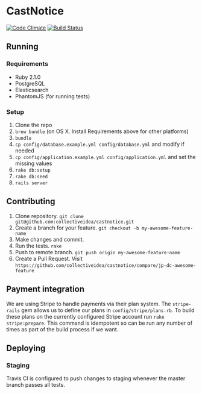 # CastNotice

[![Code Climate](https://codeclimate.com/repos/52fe5b7c69568079cf00815e/badges/654c999e3c37d876d790/gpa.png)](https://codeclimate.com/repos/52fe5b7c69568079cf00815e/feed)
[![Build Status](https://magnum.travis-ci.com/collectiveidea/castnotice.png?token=f5vwtAyNvXmqqy3GsP2X&branch=master)](https://magnum.travis-ci.com/collectiveidea/castnotice)

## Running

### Requirements

* Ruby 2.1.0
* PostgreSQL
* Elasticsearch
* PhantomJS (for running tests)

### Setup

1. Clone the repo
2. `brew bundle` (on OS X. Install Requirements above for other platforms)
3. `bundle`
4. `cp config/database.example.yml config/database.yml` and modify if needed
5. `cp config/application.example.yml config/application.yml` and set the missing values
6. `rake db:setup`
7. `rake db:seed`
8. `rails server`

## Contributing

1. Clone repository. `git clone git@github.com:collectiveidea/castnotice.git`
2. Create a branch for your feature. `git checkout -b my-awesome-feature-name`
3. Make changes and commit.
4. Run the tests. `rake`
5. Push to remote branch. `git push origin my-awesome-feature-name`
6. Create a Pull Request. Visit `https://github.com/collectiveidea/castnotice/compare/jp-dc-awesome-feature`

## Payment integration

We are using Stripe to handle payments via their plan system. The `stripe-rails` gem allows us to define
our plans in `config/stripe/plans.rb`. To build these plans on the currently configured Stripe account
run `rake stripe:prepare`. This command is idempotent so can be run any number of times as part of the
build process if we want.

## Deploying

### Staging
Travis CI is configured to push changes to staging whenever the master branch passes all tests.
